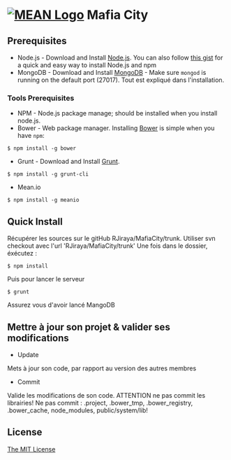 # [![MEAN Logo](http://www.mean.io/img/logos/meanlogo.png)](http://mean.io/) Mafia City


## Prerequisites
* Node.js - Download and Install [Node.js](http://www.nodejs.org/download/). You can also follow [this gist](https://gist.github.com/isaacs/579814) for a quick and easy way to install Node.js and npm
* MongoDB - Download and Install [MongoDB](http://docs.mongodb.org/manual/installation/) - Make sure `mongod` is running on the default port (27017). Tout est expliqué dans l'installation.

### Tools Prerequisites
* NPM - Node.js package manage; should be installed when you install node.js.
* Bower - Web package manager. Installing [Bower](http://bower.io/) is simple when you have `npm`:

```
$ npm install -g bower
```

* Grunt - Download and Install [Grunt](http://gruntjs.com). 

```
$ npm install -g grunt-cli
```

* Mean.io

```
$ npm install -g meanio
```


## Quick Install
  Récupérer les sources sur le gitHub RJiraya/MafiaCity/trunk. Utiliser svn checkout avec l'url 'RJiraya/MafiaCity/trunk'
  Une fois dans le dossier, éxécutez : 
  
  ```
  $ npm install
  ```
  
  Puis pour lancer le serveur
  
  ```
  $ grunt
  ```

  Assurez vous d'avoir lancé MangoDB
  
## Mettre à jour son projet & valider ses modifications

  * Update
  
  Mets à jour son code, par rapport au version des autres membres

  * Commit 
  
  Valide les modifications de son code. ATTENTION ne pas commit les librairies! 
  Ne pas commit : .project, .bower_tmp, .bower_registry, .bower_cache, node_modules, public/system/lib!
  
## License
[The MIT License](http://opensource.org/licenses/MIT)
